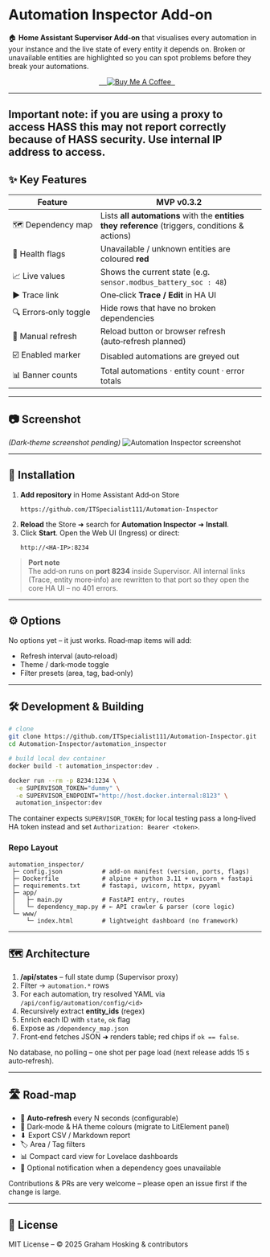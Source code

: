 # Automation Inspector Add‑on

🏠 **Home Assistant Supervisor Add‑on** that visualises every automation in your instance and the live state of every entity it depends on. Broken or unavailable entities are highlighted so you can spot problems before they break your automations.

<p align="center">
  <a href="https://www.buymeacoffee.com/ITSpecialist" target="_blank">
    <img src="https://img.shields.io/badge/Buy&nbsp;me&nbsp;a&nbsp;coffee-Support&nbsp;Dev-yellow?style=for-the-badge&logo=buy-me-a-coffee" alt="Buy Me A Coffee">
  </a>
</p>

---
## Important note: if you are using a proxy to access HASS this may not report correctly because of HASS security. Use internal IP address to access.

## ✨ Key Features

| Feature | MVP v0.3.2 |
|---------|-----------|
| 🗺️ Dependency map | Lists **all automations** with the **entities they reference** (triggers, conditions & actions) |
| 🔴 Health flags | Unavailable / unknown entities are coloured **red** |
| 📈 Live values | Shows the current state (e.g. `sensor.modbus_battery_soc : 48`) |
| ▶ Trace link | One‑click **Trace / Edit** in HA UI |
| 🔍 Errors‑only toggle | Hide rows that have no broken dependencies |
| 🔄 Manual refresh | Reload button or browser refresh (auto‑refresh planned) |
| ☑️ Enabled marker | Disabled automations are greyed out |
| 📊 Banner counts | Total automations · entity count · error totals |

---

## 📷 Screenshot
*(Dark‑theme screenshot pending)*
![Automation Inspector screenshot](screenshots/screenshot-light.png)

---

## 🚀 Installation

1. **Add repository** in Home Assistant Add‑on Store
   ```text
   https://github.com/ITSpecialist111/Automation-Inspector
   ```
2. **Reload** the Store ➜ search for **Automation Inspector** ➜ **Install**.
3. Click **Start**.  Open the Web UI (Ingress) or direct:
   ```
   http://<HA-IP>:8234
   ```

> **Port note**  
> The add‑on runs on **port 8234** inside Supervisor.  All internal links (Trace, entity more‑info) are rewritten to that port so they open the core HA UI – no 401 errors.

---

## ⚙️ Options

No options yet – it just works.  Road‑map items will add:

* Refresh interval (auto‑reload)
* Theme / dark‑mode toggle
* Filter presets (area, tag, bad‑only)

---

## 🛠️ Development & Building

```bash
# clone
git clone https://github.com/ITSpecialist111/Automation-Inspector.git
cd Automation-Inspector/automation_inspector

# build local dev container
docker build -t automation_inspector:dev .

docker run --rm -p 8234:1234 \
  -e SUPERVISOR_TOKEN="dummy" \
  -e SUPERVISOR_ENDPOINT="http://host.docker.internal:8123" \
  automation_inspector:dev
```

The container expects `SUPERVISOR_TOKEN`; for local testing pass a long‑lived HA token instead and set `Authorization: Bearer <token>`.

### Repo Layout
```
automation_inspector/
 ├─ config.json           # add‑on manifest (version, ports, flags)
 ├─ Dockerfile            # alpine + python 3.11 + uvicorn + fastapi
 ├─ requirements.txt      # fastapi, uvicorn, httpx, pyyaml
 ├─ app/
 │   ├─ main.py           # FastAPI entry, routes
 │   └─ dependency_map.py # ← API crawler & parser (core logic)
 └─ www/
     └─ index.html        # lightweight dashboard (no framework)
```

---

## 🗺️ Architecture

1. **/api/states** – full state dump (Supervisor proxy)  
2. Filter → `automation.*` rows  
3. For each automation, try resolved YAML via `/api/config/automation/config/<id>`  
4. Recursively extract **entity_ids** (regex)  
5. Enrich each ID with `state`, `ok` flag  
6. Expose as `/dependency_map.json`  
7. Front‑end fetches JSON ➜ renders table; red chips if `ok == false`.

No database, no polling – one shot per page load (next release adds 15 s auto‑refresh).

---

## 🛣️ Road‑map

* 🔄 **Auto‑refresh** every N seconds (configurable)
* 🎨 Dark‑mode & HA theme colours (migrate to LitElement panel)
* ⬇ Export CSV / Markdown report
* 🏷️ Area / Tag filters
* 📊 Compact card view for Lovelace dashboards
* 🔔 Optional notification when a dependency goes unavailable

Contributions & PRs are very welcome – please open an issue first if the change is large.

---

## 📄 License
MIT License  – © 2025 Graham Hosking & contributors
